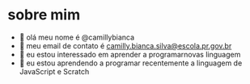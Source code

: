 # sobre mim




- 👋 olá meu nome é @camillybianca
- 📧 meu email de contato é camilly.bianca.silva@escola.pr.gov.br
- 👀 eu estou interessado em aprender a programarnovas linguagem 
- 🌱 eu estou aprendendo a programar recentemente a linguagem de JavaScript e Scratch




